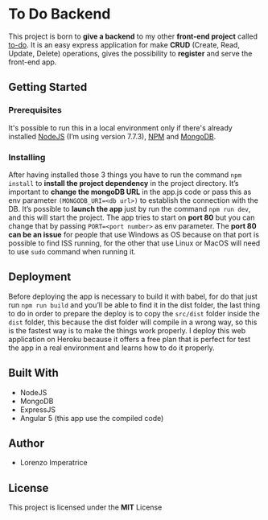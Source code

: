 # To Do Backend

This project is born to **give a backend** to my other **front-end project** called [to-do](https://github.com/impe93/to-do). It is an easy express application for make **CRUD** (Create, Read, Update, Delete) operations, gives the possibility to **register** and serve the front-end app.

## Getting Started

### Prerequisites

It's possible to run this in a local environment only if there's already installed [NodeJS](https://nodejs.org) (I’m using version 7.7.3), [NPM](https://nodejs.org/en/download/) and [MongoDB](https://www.mongodb.com/).

### Installing

After having installed those 3 things you have to run the command `npm install` to **install the project dependency** in the project directory. It’s important to **change the mongoDB URL** in the app.js code or pass this as env parameter `(MONGODB_URI=<db url>)` to establish the connection with the DB. It’s possible to **launch the app** just by run the command `npm run dev`, and this will start the project. The app tries to start on **port 80** but you can change that by passing `PORT=<port number>` as env parameter. The **port 80 can be an issue** for people that use Windows as OS because on that port is possible to find ISS running, for the other that use Linux or MacOS will need to use `sudo` command when running it.

## Deployment

Before deploying the app is necessary to build it with babel, for do that just run `npm run build` and you’ll be able to find it in the dist folder, the last thing to do in order to prepare the deploy is to copy the `src/dist` folder inside the `dist` folder, this because the dist folder will compile in a wrong way, so this is the fastest way is to make the things work properly. I deploy this web application on Heroku because it offers a free plan that is perfect for test the app in a real environment and learns how to do it properly.

## Built With

* NodeJS
* MongoDB
* ExpressJS
* Angular 5 (this app use the compiled code)

## Author

* Lorenzo Imperatrice

## License

This project is licensed under the **MIT** License
